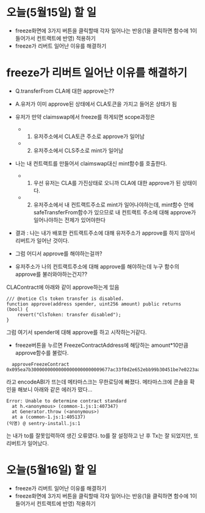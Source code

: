 # 오늘(5월15일) 할 일

- freeze화면에 3가지 버튼을 클릭할때 각자 일어나는 반응(1을 클릭하면 함수에 1이들어가서 컨트랙트에 반영) 적용하기
- freeze가 리버트 일어난 이유를 해결하기

# freeze가 리버트 일어난 이유를 해결하기

- Q.transferFrom CLA에 대한 approve는??
- A.유저가 이미 approve된 상태에서 CLA토큰을 가지고 들어온 상태가 됨
  <br />
- 유저가 만약 claimswap에서 freeze를 하게되면 scope과정은
  - 1. 유저주소에서 CLA토큰 주소로 approve가 일어남
  - 2. 유저주소에서 CLS주소로 mint가 일어남
       <br />
- 나는 내 컨트랙트를 만들어서 claimswap대신 mint함수를 호출한다.
  - 1. 우선 유저는 CLA를 가진상태로 오니까 CLA에 대한 approve가 된 상태이다.
  - 2. 유저주소에서 내 컨트랙트주소로 mint가 일어나야하는데, mint함수 안에 safeTransferFrom함수가 있으므로 내 컨트랙트 주소에 대해 approve가 일어나야하는 전제가 있어야한다
       <br />
- 결과 : 나는 내가 배포한 컨트랙트주소에 대해 유저주소가 approve를 하지 않아서 리버트가 일어난 것이다.
  <br />

- 그럼 어디서 approve를 해야하는걸까?
- 유저주소가 나의 컨트랙트주소에 대해 approve를 해야하는데 누구 함수의 approve를 불러와야하는건지??

CLAContract에 아래와 같이 approve하는게 있음

```
/// @notice Cls token transfer is disabled.
function approve(address spender, uint256 amount) public returns (bool) {
    revert("ClsToken: transfer disabled");
}
```

그럼 여기서 spender에 대해 approve를 하고 시작하는거같다.

- freeze버튼을 누르면 FreezeContractAddress에 해당하는 amount\*10만큼 approve함수를 불렀다.

```
  approveFreezeContract 0x095ea7b30000000000000000000000009677ac33f0d2e652ebb99b30451be7e0223aa6380000000000000000000000000000000000000000000000000de0b6b3a7640000
```

라고 encodeABI가 뜨는데 메타마스크는 무한로딩에 빠졌다.
메타마스크에 콘솔을 확인을 해보니 아래와 같은 에러가 떴다...

```
Error: Unable to determine contract standard
  at h.<anonymous> (common-1.js:1:407347)
  at Generator.throw (<anonymous>)
  at a (common-1.js:1:405137)
(익명) @ sentry-install.js:1
```

는 내가 to를 잘못입력하여 생긴 오류였다. to를 잘 설정하고 난 후 Tx는 잘 되었지만, 또 리버트가 일어났다.

# 오늘(5월16일) 할 일

- freeze가 리버트 일어난 이유를 해결하기
- freeze화면에 3가지 버튼을 클릭할때 각자 일어나는 반응(1을 클릭하면 함수에 1이들어가서 컨트랙트에 반영) 적용하기
